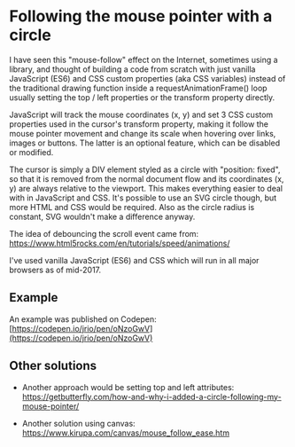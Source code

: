 # Following the mouse pointer with a circle  

I have seen this "mouse-follow" effect on the Internet, sometimes using a library, and thought of building a code from scratch with just vanilla JavaScript (ES6) and CSS custom properties (aka CSS variables) instead of the traditional drawing function inside a requestAnimationFrame() loop usually setting the top / left properties or the transform property directly.

JavaScript will track the mouse coordinates (x, y) and set 3 CSS custom properties used in the cursor's transform property, making it follow the mouse pointer movement and change its scale when hovering over links, images or buttons. The latter is an optional feature, which can be disabled or modified.

The cursor is simply a DIV element styled as a circle with "position: fixed", so that it is removed from the normal document flow and its coordinates (x, y) are always relative to the viewport. This makes everything easier to deal with in JavaScript and CSS. It's possible to use an SVG circle though, but more HTML and CSS would be required. Also as the circle radius is constant, SVG wouldn't make a difference anyway.

The idea of debouncing the scroll event came from:  
https://www.html5rocks.com/en/tutorials/speed/animations/

I've used vanilla JavaScript (ES6) and CSS which will run in all major browsers as of mid-2017.

## Example  
An example was published on Codepen:  
[https://codepen.io/jrio/pen/oNzoGwV](https://codepen.io/jrio/pen/oNzoGwV)

## Other solutions  
- Another approach would be setting top and left attributes:  
  https://getbutterfly.com/how-and-why-i-added-a-circle-following-my-mouse-pointer/

- Another solution using canvas:  
  https://www.kirupa.com/canvas/mouse_follow_ease.htm
